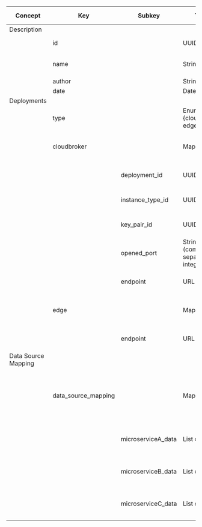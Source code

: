 <style>
  .md-typeset h1,
  .md-content__button {
    display: none;
  }
</style>
| Concept             | Key                 | Subkey             | Type                              | Example Value | Comment                                                             | Condition |
| ------------------- | ------------------- | ------------------ | --------------------------------- | ------------- | ------------------------------------------------------------------- | --------- |
| Description         |                     |                    |                                   |               |                                                                     |           |
|                     | id                  |                    | UUID                              |               | DIGITbrain reference                                                | auto      |
|                     | name                |                    | String                            |               | Short name for the node/device                                      | mandatory |
|                     | author              |                    | String                            |               | Created by                                                          | mandatory |
|                     | date                |                    | Date                              |               | Created on                                                          | auto      |
| Deployments         |                     |                    |                                   |               |                                                                     |           |
|                     | type                |                    | Enumeration {cloudbroker, edge}   |               | computing centre                                                    | mandatory |
|                     | cloudbroker         |                    | Map of…                           |               | Configuration data for a CloudBroker instance                       |           |
|                     |                     | deployment_id      | UUID                              |               | ID of CloudBroker Deployment                                        |           |
|                     |                     | instance_type_id   | UUID                              |               | ID of CloudBroker InstanceType                                      |           |
|                     |                     | key_pair_id        | UUID                              |               | ID of CloudBroker Key Pair                                          |           |
|                     |                     | opened_port        | String (comma separated integers) |               | Ports to open at cloud side                                         |           |
|                     |                     | endpoint           | URL                               |               | Endpoint of the CB Platform                                         |           |
|                     | edge                |                    | Map of…                           |               | Connection data for a bring-your-own edge                           |           |
|                     |                     | endpoint           | URL                               |               | accesible IP or FQDN of edge device                                 |           |
| Data Source Mapping |                     |                    |                                   |               |                                                                     |           |
|                     | data_source_mapping |                    | Map of…                           |               | Mapping Microservices to Data assets, as available in the DMA Tuple | optional  |
|                     |                     | microserviceA_data | List of UUIDs                     |               | UUIDs of required data sources for MicroserviceA                    |           |
|                     |                     | microserviceB_data | List of UUIDs                     |               | UUIDs of required data sources for MicroserviceB                    |           |
|                     |                     | microserviceC_data | List of UUIDs                     |               | UUIDs of required data sources for MicroserviceC                    |           |
